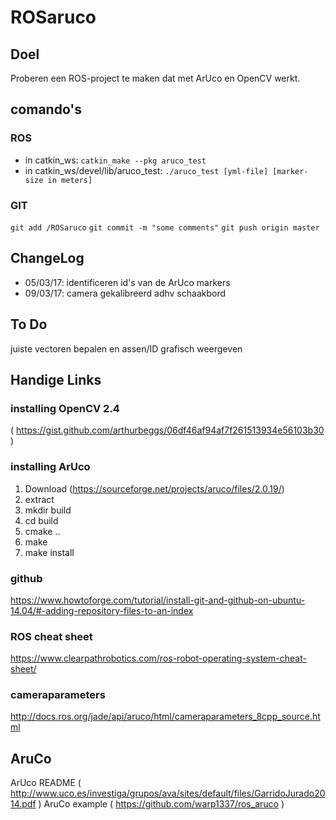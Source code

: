 # ROSaruco

## Doel

Proberen een ROS-project te maken dat met ArUco en OpenCV werkt.

## comando's

### ROS 
* in catkin_ws: `catkin_make --pkg aruco_test`
* in catkin_ws/devel/lib/aruco_test: `./aruco_test [yml-file] [marker-size in meters]`

### GIT 
`git add /ROSaruco`
`git commit -m "some comments"`
`git push origin master`

## ChangeLog
* 05/03/17: identificeren id's van de ArUco markers
* 09/03/17: camera gekalibreerd adhv schaakbord

## To Do
juiste vectoren bepalen en assen/ID grafisch weergeven

## Handige Links

### installing OpenCV 2.4 
( https://gist.github.com/arthurbeggs/06df46af94af7f261513934e56103b30 )
### installing ArUco 
1. Download (https://sourceforge.net/projects/aruco/files/2.0.19/)
2. extract
3. mkdir build
4. cd build
5. cmake ..
6. make
7. make install

### github
https://www.howtoforge.com/tutorial/install-git-and-github-on-ubuntu-14.04/#-adding-repository-files-to-an-index

### ROS cheat sheet

https://www.clearpathrobotics.com/ros-robot-operating-system-cheat-sheet/

### cameraparameters
 
http://docs.ros.org/jade/api/aruco/html/cameraparameters_8cpp_source.html

## AruCo
ArUco README ( http://www.uco.es/investiga/grupos/ava/sites/default/files/GarridoJurado2014.pdf )
AruCo example ( https://github.com/warp1337/ros_aruco ) 
